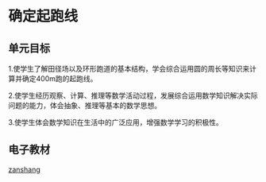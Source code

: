 # 确定起跑线

## 单元目标

1.使学生了解田径场以及环形跑道的基本结构，学会综合运用圆的周长等知识来计算并确定400m跑的起跑线。

2.使学生经历观察、计算、推理等数学活动过程，发展综合运用数学知识解决实际问题的能力，体会抽象、推理等基本的数学思想。

3.使学生体会数学知识在生活中的广泛应用，增强数学学习的积极性。


## 电子教材

<Ebook grade="xxsx6a" :pages="80" :paged="81" ></Ebook>

[zanshang](../res/zanshang.md ':include')